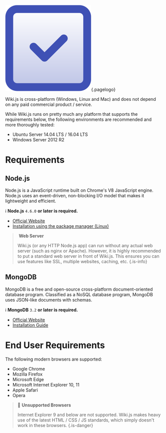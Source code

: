 <!-- TITLE: Prerequisites -->
<!-- SUBTITLE: Requirements to run Wiki.js -->
![Prerequisites](/uploads/page-icons/prerequisites.png "Prerequisites"){.pagelogo}

Wiki.js is cross-platform (Windows, Linux and Mac) and does not depend on any paid commercial product / service.

While Wiki.js runs on pretty much any platform that supports the requirements below, the following environments are recommended and more thoroughly tested:

- Ubuntu Server 14.04 LTS / 16.04 LTS
- Windows Server 2012 R2

# Requirements

## Node.js

Node.js is a JavaScript runtime built on Chrome's V8 JavaScript engine. Node.js uses an event-driven, non-blocking I/O model that makes it lightweight and efficient.

:information_source: **Node.js** `4.6.0` **or later is required.**

- [Official Website](https://nodejs.org/)
- [Installation using the package manager (Linux)](https://nodejs.org/en/download/package-manager/)

> **Web Server**
>
> Wiki.js (or any HTTP Node.js app) can run without any actual web server (such as nginx or Apache). However, it is highly recommended to put a standard web server in front of Wiki.js. This ensures you can use features like SSL, multiple websites, caching, etc.
{.is-info}

## MongoDB
MongoDB is a free and open-source cross-platform document-oriented database program. Classified as a NoSQL database program, MongoDB uses JSON-like documents with schemas.

:information_source: **MongoDB** `3.2` **or later is required.**

- [Official Website](https://www.mongodb.com/)
- [Installation Guide](https://docs.mongodb.com/manual/administration/install-community/)

# End User Requirements
The following modern browsers are supported:

- Google Chrome
- Mozilla Firefox
- Microsoft Edge
- Microsoft Internet Explorer 10, 11
- Apple Safari
- Opera

> :no_entry_sign: **Unsupported Browsers**
> 
> Internet Explorer 9 and below are not supported. Wiki.js makes heavy use of the latest HTML / CSS / JS standards, which simply doesn't work in these browsers.
{.is-danger}
